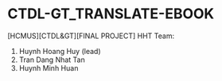 # CTDL-GT_TRANSLATE-EBOOK
[HCMUS][CTDL&amp;GT][FINAL PROJECT]
HHT Team:
  1. Huynh Hoang Huy (lead)
  2. Tran Dang Nhat Tan
  3. Huynh Minh Huan
